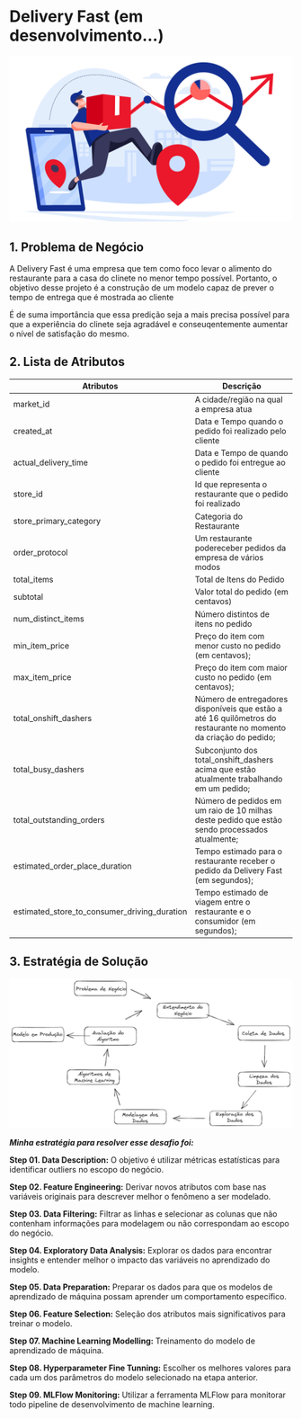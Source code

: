 # Delivery Fast (em desenvolvimento...)

![DELIVERY](/delivery_ml.png)


## 1. Problema de Negócio

<p> A Delivery Fast é uma empresa que tem como foco levar o alimento do restaurante para a casa do clinete no menor tempo possível. Portanto, o objetivo desse projeto é a construção de um modelo capaz de prever o tempo de entrega que é mostrada ao cliente </p>

<p>É de suma importância que essa predição seja a mais precisa possível para que a experiência do clinete seja agradável e conseuqentemente aumentar o nível de satisfação do mesmo.</p>

## 2. Lista de Atributos

| Atributos  |  Descrição |
| ------------------- | ------------------- |
|  market_id |  A cidade/região na qual a empresa atua |
|  created_at |  Data e Tempo quando o pedido foi realizado pelo cliente |
|  actual_delivery_time |  Data e Tempo de quando o pedido foi entregue ao cliente |
|  store_id |  Id que representa o restaurante que o pedido foi realizado |
|  store_primary_category |  Categoria do Restaurante |
|  order_protocol |  Um restaurante podereceber pedidos da empresa de vários modos |
|  total_items |  Total de Itens do Pedido |
|  subtotal |  Valor total do pedido (em centavos) |
|  num_distinct_items |  Número distintos de itens no pedido |
|  min_item_price |  Preço do item com menor custo no pedido (em centavos); |
|  max_item_price |  Preço do item com maior custo no pedido (em centavos); |
|  total_onshift_dashers |  Número de entregadores disponíveis que estão a até 16 quilômetros do restaurante no momento da criação do pedido; |
|  total_busy_dashers |  Subconjunto dos total_onshift_dashers acima que estão atualmente trabalhando em um pedido; |
|  total_outstanding_orders |  Número de pedidos em um raio de 10 milhas deste pedido que estão sendo processados atualmente; |
|  estimated_order_place_duration |  Tempo estimado para o restaurante receber o pedido da Delivery Fast (em segundos); |
|  estimated_store_to_consumer_driving_duration |  Tempo estimado de viagem entre o restaurante e o consumidor (em segundos); |

## 3. Estratégia de Solução

![CRISP](/crisp_metodo.png)

***Minha estratégia para resolver esse desafio foi:***

**Step 01. Data Description:**  O objetivo é utilizar métricas estatísticas para identificar outliers no escopo do negócio.

**Step 02. Feature Engineering:** Derivar novos atributos com base nas variáveis originais para descrever melhor o fenômeno a ser modelado.

**Step 03. Data Filtering:** Filtrar as linhas e selecionar as colunas que não contenham informações para modelagem ou não correspondam ao escopo do negócio.

**Step 04. Exploratory Data Analysis:** Explorar os dados para encontrar insights e entender melhor o impacto das variáveis no aprendizado do modelo.

**Step 05. Data Preparation:** Preparar os dados para que os modelos de aprendizado de máquina possam aprender um comportamento específico.

**Step 06. Feature Selection:** Seleção dos atributos mais significativos para treinar o modelo.

**Step 07. Machine Learning Modelling:** Treinamento do modelo de aprendizado de máquina.

**Step 08. Hyperparameter Fine Tunning:** Escolher os melhores valores para cada um dos parâmetros do modelo selecionado na etapa anterior.

**Step 09. MLFlow Monitoring:** Utilizar a ferramenta MLFlow para monitorar todo pipeline de desenvolvimento de machine learning.



